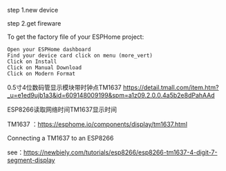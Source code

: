 step 1.new device

step 2.get fireware

To get the factory file of your ESPHome project:
~~~
Open your ESPHome dashboard
Find your device card click on menu (more_vert)
Click on Install
Click on Manual Download
Click on Modern Format
~~~



0.5寸4位数码管显示模块带时钟点TM1637  https://detail.tmall.com/item.htm?_u=e1ed9ujb1a3&id=609148009199&spm=a1z09.2.0.0.4a5b2e8dPahAAd




ESP8266读取网络时间TM1637显示时间

TM1637 ：https://esphome.io/components/display/tm1637.html

Connecting a TM1637 to an ESP8266

see：https://newbiely.com/tutorials/esp8266/esp8266-tm1637-4-digit-7-segment-display

